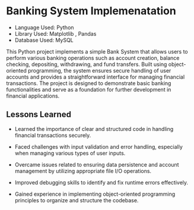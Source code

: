 
# Banking System Implemenatation

- Language Used: Python
- Library Used: Matplotlib , Pandas
- Database Used: MySQL

This Python project implements a simple Bank System that allows users to perform various banking operations such as account creation, balance checking, depositing, withdrawing, and fund transfers. Built using object-oriented programming, the system ensures secure handling of user accounts and provides a straightforward interface for managing financial transactions. The project is designed to demonstrate basic banking functionalities and serve as a foundation for further development in financial applications.


## Lessons Learned

- Learned the importance of clear and structured code in handling financial transactions securely.

- Faced challenges with input validation and error handling, especially when managing various types of user inputs.

- Overcame issues related to ensuring data persistence and account management by utilizing appropriate file I/O operations.

- Improved debugging skills to identify and fix runtime errors effectively.

- Gained experience in implementing object-oriented programming principles to organize and structure the codebase.
